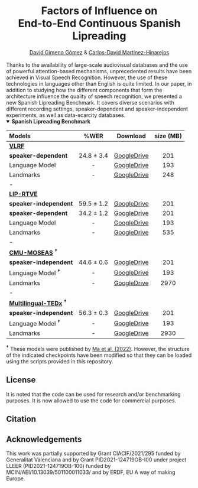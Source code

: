 <h1 align="center">Factors of Influence on <br/> End-to-End Continuous Spanish Lipreading</h1>

<div align="center">
  <a href="https://scholar.google.es/citations?user=DVRSla8AAAAJ&hl=en">David Gimeno Gómez</a> & <a href="http://personales.upv.es/carmarhi/">Carlos-David Martínez-Hinarejos</a>
</div>

<br/>
Thanks to the availability of large-scale audiovisual databases and the use of powerful attention-based mechanisms, unprecedented results have been achieved in Visual Speech Recognition. However, the use of these technologies in languages other than English is quite limited. In our paper, in addition to studying how the different components that form the architecture influence the quality of speech recognition, we presented a new Spanish Lipreading Benchmark. It covers diverse scenarios with different recording settings, speaker-dependent and speaker-independent experiments, as well as data-scarcity databases.

<details open>
  <summary><b>Spanish Lipreading Benchmark</b></summary>

<p> </p>
  
|            Models          |     %WER    |               Download               |  size (MB)  |
|:---------------------------|:-----------:|:------------------------------------:|:-----------:|
|  [**VLRF**](https://ieeexplore.ieee.org/abstract/document/7961743)                  |
|  **speaker-dependent**     |  24.8 ± 3.4 | [GoogleDrive](https://drive.google.com/file/d/18dQbL2Ul9g00AK7b0k1tK-AcNbd2-xs3/view?usp=share_link) |     201     |
|  Language Model            |      -      | [GoogleDrive](https://drive.google.com/file/d/1DuSO8FZWSSPZLRCg8puqk2710-NtDls3/view?usp=share_link) |     193     |
|  Landmarks                 |      -      | [GoogleDrive](https://drive.google.com/file/d/1oOoMmKYSNifEjbUU-5rtmgR-7vq4vtYL/view?usp=share_link) |     248     |
|  -                         |             |                                      |             |
|  [**LIP-RTVE**](https://aclanthology.org/2022.lrec-1.294/)              |            
|  **speaker-independent**   |  59.5 ± 1.2 | [GoogleDrive](https://drive.google.com/file/d/1HUipOpIOWtsAvBB2mIFAxHbSVB7S5bk8/view?usp=share_link) |     201     |
|  **speaker-dependent**     |  34.2 ± 1.2 | [GoogleDrive](https://drive.google.com/file/d/1Zq476xT2TVa-DDEDhLaLlYRsEFqRd8CK/view?usp=share_link) |     201     |
|  Language Model            |      -      | [GoogleDrive](https://drive.google.com/file/d/1Ze7zOII8MbgUQqZ4U3gYOAnobp3aDJnT/view?usp=share_link) |     193     |
|  Landmarks                 |      -      | [GoogleDrive](https://drive.google.com/file/d/1_gXDV3mC3GhSx9OSe2zjm0Xh-e2m7Fe3/view?usp=share_link) |     535     |
|  -                         |             |                                      |             |
  |  [**CMU-MOSEAS**](https://aclanthology.org/2020.emnlp-main.141/) <sup>**†**</sup>          |
|  **speaker-independent**   |  44.6 ± 0.6 | [GoogleDrive](https://drive.google.com/file/d/1f79zKcvaR9xRfRpSdLgCzLS7BTjC5tmf/view?usp=share_link) |     201     |
|  Language Model <sup>**†**</sup>            |      -      | [GoogleDrive](https://drive.google.com/file/d/15RLM1qYQXRIkrKVPYPeNWoP2G78-geL2/view?usp=share_link) |     193     |
|  Landmarks                 |      -      | [GoogleDrive](https://drive.google.com/file/d/1wBYCDYq8JCjBl4rFYJjW4eQiXsQkS3TK/view?usp=share_link) |     2970    |
|  -                         |             |                                      |             |
|  [**Multilingual-TEDx**](https://www.isca-speech.org/archive/interspeech_2021/salesky21_interspeech.html) <sup>**†**</sup>     |
|  **speaker-independent**   |  56.3 ± 0.3 | [GoogleDrive](https://drive.google.com/file/d/1f79zKcvaR9xRfRpSdLgCzLS7BTjC5tmf/view?usp=share_link) |     201     |
|  Language Model <sup>**†**</sup>            |      -      | [GoogleDrive](https://drive.google.com/file/d/15RLM1qYQXRIkrKVPYPeNWoP2G78-geL2/view?usp=share_link) |     193     |
|  Landmarks                 |      -      | [GoogleDrive](https://drive.google.com/file/d/1cYXYE0uIq-Cma4wE5-gjZO1AJ2WYlcv8/view?usp=share_link) |     2930    |

</details>
<b><sup>†</sup></b> These models were published by <a href="https://github.com/mpc001/Visual_Speech_Recognition_for_Multiple_Languages">Ma et al. (2022)</a>. However, the structure of the indicated checkpoints have been modified so that they can be loaded using the scripts provided in this repository.

## License

It is noted that the code can be used for research and/or benchmarking purposes. It is now allowed to use the code for commercial purposes. 

## Citation

## Acknowledgements

This work was partially supported by Grant CIACIF/2021/295 funded by Generalitat Valenciana and by Grant PID2021-124719OB-I00 under project LLEER (PID2021-124719OB-100) funded by MCIN/AEI/10.13039/501100011033/ and by ERDF, EU A way of making Europe.

